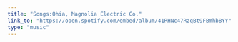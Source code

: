 ```yaml
---
title: "Songs:Ohia, Magnolia Electric Co."
link_to: "https://open.spotify.com/embed/album/41RHNc47RzqBt9FBmhb8YY"
type: "music"
---
```

